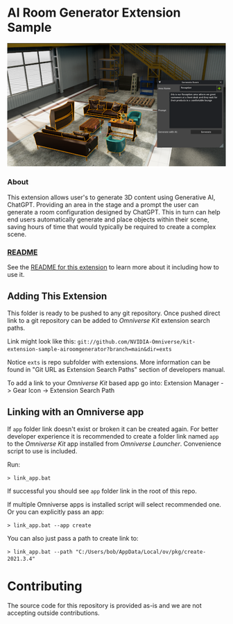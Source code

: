 # AI Room Generator Extension Sample

![Extension Preview](exts/omni.example.airoomgenerator/data/preview.png)

### About

This extension allows user's to generate 3D content using Generative AI, ChatGPT. Providing an area in the stage and a prompt the user can generate a room configuration designed by ChatGPT. This in turn can help end users automatically generate and place objects within their scene, saving hours of time that would typically be required to create a complex scene.

### [README](exts/omni.example.airoomgenerator)
See the [README for this extension](exts/omni.example.airoomgenerator) to learn more about it including how to use it.

## Adding This Extension

This folder is ready to be pushed to any git repository. Once pushed direct link to a git repository can be added to *Omniverse Kit* extension search paths.

Link might look like this: `git://github.com/NVIDIA-Omniverse/kit-extension-sample-airoomgenerator?branch=main&dir=exts`

Notice `exts` is repo subfolder with extensions. More information can be found in "Git URL as Extension Search Paths" section of developers manual.

To add a link to your *Omniverse Kit* based app go into: Extension Manager -> Gear Icon -> Extension Search Path


## Linking with an Omniverse app

If `app` folder link doesn't exist or broken it can be created again. For better developer experience it is recommended to create a folder link named `app` to the *Omniverse Kit* app installed from *Omniverse Launcher*. Convenience script to use is included.

Run:

```
> link_app.bat
```

If successful you should see `app` folder link in the root of this repo.

If multiple Omniverse apps is installed script will select recommended one. Or you can explicitly pass an app:

```
> link_app.bat --app create
```

You can also just pass a path to create link to:

```
> link_app.bat --path "C:/Users/bob/AppData/Local/ov/pkg/create-2021.3.4"
```


# Contributing
The source code for this repository is provided as-is and we are not accepting outside contributions.
